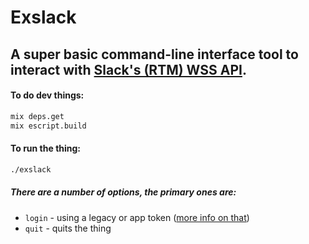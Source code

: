 # Exslack
## A super basic command-line interface tool to interact with [Slack's (RTM) WSS API](https://api.slack.com/rtm).

#### To do dev things:

```sh
mix deps.get
mix escript.build
```

#### To run the thing:

```sh
./exslack
```

##### There are a number of options, the primary ones are:

- `login` - using a legacy or app token ([more info on that]())
- `quit` - quits the thing
